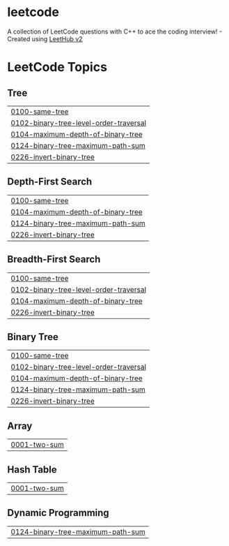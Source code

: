 # leetcode
A collection of LeetCode questions with C++ to ace the coding interview! - Created using [LeetHub v2](https://github.com/arunbhardwaj/LeetHub-2.0)

<!---LeetCode Topics Start-->
# LeetCode Topics
## Tree
|  |
| ------- |
| [0100-same-tree](https://github.com/Shubham-k/leetcode/tree/master/0100-same-tree) |
| [0102-binary-tree-level-order-traversal](https://github.com/Shubham-k/leetcode/tree/master/0102-binary-tree-level-order-traversal) |
| [0104-maximum-depth-of-binary-tree](https://github.com/Shubham-k/leetcode/tree/master/0104-maximum-depth-of-binary-tree) |
| [0124-binary-tree-maximum-path-sum](https://github.com/Shubham-k/leetcode/tree/master/0124-binary-tree-maximum-path-sum) |
| [0226-invert-binary-tree](https://github.com/Shubham-k/leetcode/tree/master/0226-invert-binary-tree) |
## Depth-First Search
|  |
| ------- |
| [0100-same-tree](https://github.com/Shubham-k/leetcode/tree/master/0100-same-tree) |
| [0104-maximum-depth-of-binary-tree](https://github.com/Shubham-k/leetcode/tree/master/0104-maximum-depth-of-binary-tree) |
| [0124-binary-tree-maximum-path-sum](https://github.com/Shubham-k/leetcode/tree/master/0124-binary-tree-maximum-path-sum) |
| [0226-invert-binary-tree](https://github.com/Shubham-k/leetcode/tree/master/0226-invert-binary-tree) |
## Breadth-First Search
|  |
| ------- |
| [0100-same-tree](https://github.com/Shubham-k/leetcode/tree/master/0100-same-tree) |
| [0102-binary-tree-level-order-traversal](https://github.com/Shubham-k/leetcode/tree/master/0102-binary-tree-level-order-traversal) |
| [0104-maximum-depth-of-binary-tree](https://github.com/Shubham-k/leetcode/tree/master/0104-maximum-depth-of-binary-tree) |
| [0226-invert-binary-tree](https://github.com/Shubham-k/leetcode/tree/master/0226-invert-binary-tree) |
## Binary Tree
|  |
| ------- |
| [0100-same-tree](https://github.com/Shubham-k/leetcode/tree/master/0100-same-tree) |
| [0102-binary-tree-level-order-traversal](https://github.com/Shubham-k/leetcode/tree/master/0102-binary-tree-level-order-traversal) |
| [0104-maximum-depth-of-binary-tree](https://github.com/Shubham-k/leetcode/tree/master/0104-maximum-depth-of-binary-tree) |
| [0124-binary-tree-maximum-path-sum](https://github.com/Shubham-k/leetcode/tree/master/0124-binary-tree-maximum-path-sum) |
| [0226-invert-binary-tree](https://github.com/Shubham-k/leetcode/tree/master/0226-invert-binary-tree) |
## Array
|  |
| ------- |
| [0001-two-sum](https://github.com/Shubham-k/leetcode/tree/master/0001-two-sum) |
## Hash Table
|  |
| ------- |
| [0001-two-sum](https://github.com/Shubham-k/leetcode/tree/master/0001-two-sum) |
## Dynamic Programming
|  |
| ------- |
| [0124-binary-tree-maximum-path-sum](https://github.com/Shubham-k/leetcode/tree/master/0124-binary-tree-maximum-path-sum) |
<!---LeetCode Topics End-->